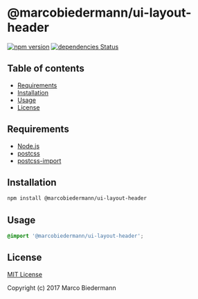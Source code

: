 # @marcobiedermann/ui-layout-header

[![npm version](https://badge.fury.io/js/%40marcobiedermann%2Fui-layout-header.svg)](https://badge.fury.io/js/%40marcobiedermann%2Fui-layout-header)
[![dependencies Status](https://david-dm.org/marcobiedermann/ui/status.svg?path=packages/ui-layout-header)](https://david-dm.org/marcobiedermann/ui?path=packages/ui-layout-header)

## Table of contents

* [Requirements](#requirements)
* [Installation](#installation)
* [Usage](#usage)
* [License](#license)

## Requirements

* [Node.js](https://nodejs.org)
* [postcss](https://github.com/postcss/postcss)
* [postcss-import](https://github.com/postcss/postcss-import)

## Installation

```sh
npm install @marcobiedermann/ui-layout-header
```

## Usage

```css
@import '@marcobiedermann/ui-layout-header';
```

## License

[MIT License](../../LICENSE)

Copyright (c) 2017 Marco Biedermann
